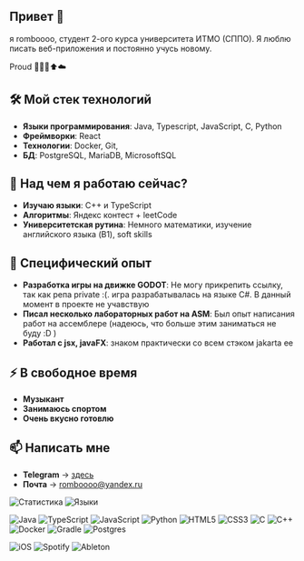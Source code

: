 ## Привет 👋
я romboooo, студент 2-ого курса университета ИТМО (СППО). Я люблю писать веб-приложения и постоянно учусь новому.

Proud 🦎🪽✨⬆️☁️
## 🛠️ Мой стек технологий
- **Языки программирования**: Java, Typescript, JavaScript, C, Python
- **Фреймворки**: React
- **Технологии**: Docker, Git,
- **БД**: PostgreSQL, MariaDB, MicrosoftSQL

## 🌱 Над чем я работаю сейчас?
- **Изучаю языки**: С++ и TypeScript
- **Алгоритмы**: Яндекс контест + leetCode
- **Университетская рутина**: Немного математики, изучение английского языка (B1), soft skills

## 🔭 Специфический опыт
- **Разработка игры на движке GODOT**: Не могу прикрепить ссылку, так как репа private :(. игра разрабатывалась на языке C#. В данный момент в проекте не учавствую
- **Писал несколько лабораторных работ на ASM**: Был опыт написания работ на ассемблере (надеюсь, что больше этим заниматься не буду :D )
- **Работал с jsx, javaFX**: знаком практически co всем стэком jakarta ee

## ⚡ В свободное время
- **Музыкант**
- **Занимаюсь спортом**
- **Очень вкусно готовлю**


## 📫 Написать мне
- **Telegram** -> [здесь](https://t.me/romboooo)
- **Почта** -> romboooo@yandex.ru

![Статистика](https://github-readme-stats.vercel.app/api?username=romboooo&show_icons=true&theme=radical)
![Языки](https://github-readme-stats.vercel.app/api/top-langs/?username=romboooo&layout=compact&theme=radical)

![Java](https://img.shields.io/badge/java-%23ED8B00.svg?style=for-the-badge&logo=openjdk&logoColor=white)
![TypeScript](https://img.shields.io/badge/typescript-%23007ACC.svg?style=for-the-badge&logo=typescript&logoColor=white)
![JavaScript](https://img.shields.io/badge/javascript-%23323330.svg?style=for-the-badge&logo=javascript&logoColor=%23F7DF1E)
![Python](https://img.shields.io/badge/python-3670A0?style=for-the-badge&logo=python&logoColor=ffdd54)
![HTML5](https://img.shields.io/badge/html5-%23E34F26.svg?style=for-the-badge&logo=html5&logoColor=white)
![CSS3](https://img.shields.io/badge/css3-%231572B6.svg?style=for-the-badge&logo=css3&logoColor=white)
![C](https://img.shields.io/badge/c-%2300599C.svg?style=for-the-badge&logo=c&logoColor=white)
![C++](https://img.shields.io/badge/c++-%2300599C.svg?style=for-the-badge&logo=c%2B%2B&logoColor=white)
![Docker](https://img.shields.io/badge/docker-%230db7ed.svg?style=for-the-badge&logo=docker&logoColor=white)
![Gradle](https://img.shields.io/badge/Gradle-02303A.svg?style=for-the-badge&logo=Gradle&logoColor=white)
![Postgres](https://img.shields.io/badge/postgres-%23316192.svg?style=for-the-badge&logo=postgresql&logoColor=white)

![iOS](https://img.shields.io/badge/iOS-000000?style=for-the-badge&logo=ios&logoColor=white)
![Spotify](https://img.shields.io/badge/Spotify-1ED760?style=for-the-badge&logo=spotify&logoColor=white)
![Ableton](https://ziadoua.github.io/m3-Markdown-Badges/badges/Ableton/ableton1.svg)
